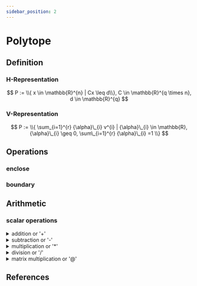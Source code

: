 ```yaml
---
sidebar_position: 2
---
```


# Polytope

## Definition

### H-Representation

$$
P := \\{ x \in \mathbb{R}^{n} | Cx \leq d\\}, C \in \mathbb{R}^{q \times n}, d \in \mathbb{R}^{q}
$$

### V-Representation

$$
P := \\{
\sum_{i=1}^{r} {\alpha}\_{i} v^{i} | {\alpha}\_{i} \in \mathbb{R}, {\alpha}\_{i} \geq 0, \sum\_{i=1}^{r} {\alpha}\_{i}
=1
\\}
$$

## Operations

### enclose

### boundary

## Arithmetic

### scalar operations

<details>
<summary> addition or '+'</summary>

+ with another real number
+ with another real vector
+ with another interval

</details>

<details>
<summary>subtraction or '-'</summary>
</details>

<details>
<summary>multiplication or '*'</summary>
</details>

<details>
<summary>division or '/'</summary>
</details>

<details>
<summary>matrix multiplication or '@'</summary>
</details>

## References